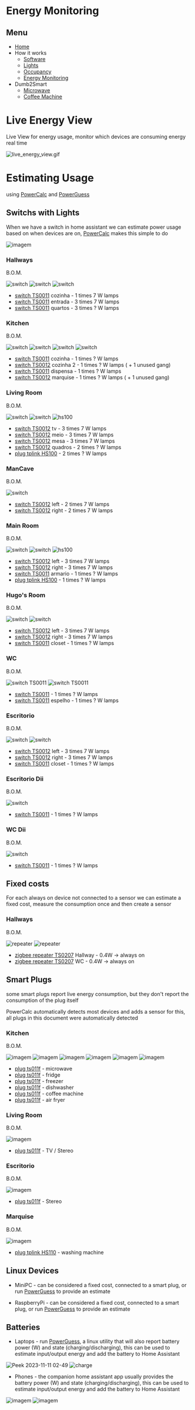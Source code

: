 # Energy Monitoring


## Menu

- [Home](../readme.md)
- How it works
  - [Software](software.md)
  - [Lights](lights.md)
  - [Occupancy](occupancy.md)
  - [Energy Monitoring](energy.md)
- Dumb2Smart
  - [Microwave](../dumb2smart/microwave.md)
  - [Coffee Machine](../dumb2smart/coffee_machine.md)

# Live Energy View

Live View for energy usage, monitor which devices are consuming energy real time

![live_energy_view.gif](live_energy_view.gif)


# Estimating Usage

using [PowerCalc](https://homeassistant-powercalc.readthedocs.io/en/latest/quick-start.html) and [PowerGuess](https://github.com/OpenJarbas/powerguess)

## Switchs with Lights

When we have a switch in home assistant we can estimate power usage based on when devices are on, 
[PowerCalc](https://homeassistant-powercalc.readthedocs.io/en/latest/quick-start.html) makes this simple to do

![imagem](https://github.com/JarbasAl/smarthouse/assets/33701864/33d2cb24-bb8b-4c47-8e34-f6f65a035994)

### Hallways

B.O.M.

![switch](https://www.zigbee2mqtt.io/images/devices/TS0011_switch_module.jpg) 
![switch](https://www.zigbee2mqtt.io/images/devices/TS0011_switch_module.jpg) 
![switch](https://www.zigbee2mqtt.io/images/devices/TS0011_switch_module.jpg) 

- [switch TS0011](https://www.zigbee2mqtt.io/devices/TS0011_switch_module.html#tuya-ts0011_switch_module) cozinha - 1 times 7 W lamps
- [switch TS0011](https://www.zigbee2mqtt.io/devices/TS0011_switch_module.html#tuya-ts0011_switch_module) entrada - 3 times 7 W lamps
- [switch TS0011](https://www.zigbee2mqtt.io/devices/TS0011_switch_module.html#tuya-ts0011_switch_module) quartos - 3 times ? W lamps


### Kitchen

B.O.M.

![switch](https://www.zigbee2mqtt.io/images/devices/TS0011_switch_module.jpg) 
![switch](https://www.zigbee2mqtt.io/images/devices/TS0012_switch_module.jpg) 
![switch](https://www.zigbee2mqtt.io/images/devices/TS0011_switch_module.jpg) 
![switch](https://www.zigbee2mqtt.io/images/devices/TS0012_switch_module.jpg) 

- [switch TS0011](https://www.zigbee2mqtt.io/devices/TS0011_switch_module.html#tuya-ts0011_switch_module) cozinha - 1 times ? W lamps
- [switch TS0012](https://www.zigbee2mqtt.io/devices/TS0012_switch_module.html#tuya-ts0012_switch_module) cozinha 2 - 1 times ? W lamps   ( + 1 unused gang)
- [switch TS0011](https://www.zigbee2mqtt.io/devices/TS0011_switch_module.html#tuya-ts0011_switch_module) dispensa - 1 times ? W lamps
- [switch TS0012](https://www.zigbee2mqtt.io/devices/TS0012_switch_module.html#tuya-ts0012_switch_module) marquise - 1 times ? W lamps   ( + 1 unused gang)

### Living Room

B.O.M.

![switch](https://www.zigbee2mqtt.io/images/devices/TS0012_switch_module.jpg) 
![switch](https://www.zigbee2mqtt.io/images/devices/TS0012_switch_module.jpg) 
![hs100](https://github.com/JarbasAl/smarthouse/assets/33701864/3d4ff7ec-bcb5-47aa-9445-e024a4e34725)

- [switch TS0012](https://www.zigbee2mqtt.io/devices/TS0012_switch_module.html#tuya-ts0012_switch_module) tv - 3 times 7 W lamps
- [switch TS0012](https://www.zigbee2mqtt.io/devices/TS0012_switch_module.html#tuya-ts0012_switch_module) meio - 3 times 7 W lamps
- [switch TS0012](https://www.zigbee2mqtt.io/devices/TS0012_switch_module.html#tuya-ts0012_switch_module) mesa - 3 times 7 W lamps
- [switch TS0012](https://www.zigbee2mqtt.io/devices/TS0012_switch_module.html#tuya-ts0012_switch_module) quadros - 2 times ? W lamps
- [plug tplink HS100](https://www.tp-link.com/pt/home-networking/smart-plug/hs100/) - 2 times ? W lamps

### ManCave

B.O.M.

![switch](https://www.zigbee2mqtt.io/images/devices/TS0012_switch_module.jpg) 

- [switch TS0012](https://www.zigbee2mqtt.io/devices/TS0012_switch_module.html#tuya-ts0012_switch_module) left - 2 times 7 W lamps
- [switch TS0012](https://www.zigbee2mqtt.io/devices/TS0012_switch_module.html#tuya-ts0012_switch_module) right - 2 times 7 W lamps
  
### Main Room

B.O.M.

![switch](https://www.zigbee2mqtt.io/images/devices/TS0012_switch_module.jpg) 
![switch](https://www.zigbee2mqtt.io/images/devices/TS0011_switch_module.jpg) 
![hs100](https://github.com/JarbasAl/smarthouse/assets/33701864/3d4ff7ec-bcb5-47aa-9445-e024a4e34725)

- [switch TS0012](https://www.zigbee2mqtt.io/devices/TS0012_switch_module.html#tuya-ts0012_switch_module) left - 3 times 7 W lamps
- [switch TS0012](https://www.zigbee2mqtt.io/devices/TS0012_switch_module.html#tuya-ts0012_switch_module) right - 3 times 7 W lamps
- [switch TS0011](https://www.zigbee2mqtt.io/devices/TS0012_switch_module.html#tuya-ts0011_switch_module) armario - 1 times ? W lamps
- [plug tplink HS100](https://www.tp-link.com/pt/home-networking/smart-plug/hs100/) - 1 times ? W lamps

### Hugo's Room

B.O.M.

![switch](https://www.zigbee2mqtt.io/images/devices/TS0012_switch_module.jpg) 
![switch](https://www.zigbee2mqtt.io/images/devices/TS0011_switch_module.jpg) 

- [switch TS0012](https://www.zigbee2mqtt.io/devices/TS0012_switch_module.html#tuya-ts0012_switch_module) left - 3 times 7 W lamps
- [switch TS0012](https://www.zigbee2mqtt.io/devices/TS0012_switch_module.html#tuya-ts0012_switch_module) right - 3 times 7 W lamps
- [switch TS0011](https://www.zigbee2mqtt.io/devices/TS0012_switch_module.html#tuya-ts0011_switch_module) closet - 1 times ? W lamps

### WC

B.O.M.

![switch TS0011](https://www.zigbee2mqtt.io/images/devices/TS0011_switch_module.jpg) 
![switch TS0011](https://www.zigbee2mqtt.io/images/devices/TS0011_switch_module.jpg) 


- [switch TS0011](https://www.zigbee2mqtt.io/devices/TS0011_switch_module.html#tuya-ts0011_switch_module) - 1 times ? W lamps
- [switch TS0011](https://www.zigbee2mqtt.io/devices/TS0011_switch_module.html#tuya-ts0011_switch_module) espelho - 1 times ? W lamps

### Escritorio

B.O.M.

![switch](https://www.zigbee2mqtt.io/images/devices/TS0012_switch_module.jpg) 
![switch](https://www.zigbee2mqtt.io/images/devices/TS0011_switch_module.jpg) 

- [switch TS0012](https://www.zigbee2mqtt.io/devices/TS0012_switch_module.html#tuya-ts0012_switch_module) left - 3 times 7 W lamps
- [switch TS0012](https://www.zigbee2mqtt.io/devices/TS0012_switch_module.html#tuya-ts0012_switch_module) right - 3 times 7 W lamps
- [switch TS0011](https://www.zigbee2mqtt.io/devices/TS0012_switch_module.html#tuya-ts0011_switch_module) closet - 1 times ? W lamps

### Escritorio Dii

B.O.M.

![switch](https://www.zigbee2mqtt.io/images/devices/TS0011_switch_module.jpg) 

- [switch TS0011](https://www.zigbee2mqtt.io/devices/TS0012_switch_module.html#tuya-ts0011_switch_module) - 1 times ? W lamps

### WC Dii

B.O.M.

![switch](https://www.zigbee2mqtt.io/images/devices/TS0011_switch_module.jpg) 

- [switch TS0011](https://www.zigbee2mqtt.io/devices/TS0012_switch_module.html#tuya-ts0011_switch_module) - 1 times ? W lamps

## Fixed costs

For each always on device not connected to a sensor we can estimate a fixed cost, measure the consumption once and then create a sensor

### Hallways

B.O.M.

![repeater](https://www.zigbee2mqtt.io/images/devices/TS0207_repeater.jpg) 
![repeater](https://www.zigbee2mqtt.io/images/devices/TS0207_repeater.jpg)

- [zigbee repeater TS0207](https://www.zigbee2mqtt.io/devices/TS0207_repeater.html) Hallway - 0.4W -> always on
- [zigbee repeater TS0207](https://www.zigbee2mqtt.io/devices/TS0207_repeater.html) WC - 0.4W -> always on


## Smart Plugs

some smart plugs report live energy consumption, but they don't report the consumption of the plug itself

PowerCalc automatically detects most devices and adds a sensor for this, all plugs in this document were automatically detected

### Kitchen

B.O.M.

![imagem](https://www.zigbee2mqtt.io/images/devices/TS011F_plug_1.jpg)
![imagem](https://www.zigbee2mqtt.io/images/devices/TS011F_plug_1.jpg)
![imagem](https://www.zigbee2mqtt.io/images/devices/TS011F_plug_1.jpg)
![imagem](https://www.zigbee2mqtt.io/images/devices/TS011F_plug_1.jpg)
![imagem](https://www.zigbee2mqtt.io/images/devices/TS011F_plug_1.jpg)
![imagem](https://www.zigbee2mqtt.io/images/devices/TS011F_plug_1.jpg)

- [plug ts011f](https://www.zigbee2mqtt.io/devices/TS011F_plug_1.html#tuya-ts011f_plug_1) - microwave
- [plug ts011f](https://www.zigbee2mqtt.io/devices/TS011F_plug_1.html#tuya-ts011f_plug_1) - fridge
- [plug ts011f](https://www.zigbee2mqtt.io/devices/TS011F_plug_1.html#tuya-ts011f_plug_1) - freezer
- [plug ts011f](https://www.zigbee2mqtt.io/devices/TS011F_plug_1.html#tuya-ts011f_plug_1) - dishwasher
- [plug ts011f](https://www.zigbee2mqtt.io/devices/TS011F_plug_1.html#tuya-ts011f_plug_1) - coffee machine
- [plug ts011f](https://www.zigbee2mqtt.io/devices/TS011F_plug_1.html#tuya-ts011f_plug_1) - air fryer

### Living Room

B.O.M.

![imagem](https://www.zigbee2mqtt.io/images/devices/TS011F_plug_1.jpg)

- [plug ts011f](https://www.zigbee2mqtt.io/devices/TS011F_plug_1.html#tuya-ts011f_plug_1) - TV / Stereo

### Escritorio

B.O.M.

![imagem](https://www.zigbee2mqtt.io/images/devices/TS011F_plug_1.jpg)

- [plug ts011f](https://www.zigbee2mqtt.io/devices/TS011F_plug_1.html#tuya-ts011f_plug_1) - Stereo


### Marquise

B.O.M.

![imagem](https://github.com/JarbasAl/smarthouse/assets/33701864/ef5a673a-fb7a-417e-903f-7927a1d6c792)

- [plug tplink HS110](https://www.tp-link.com/pt/home-networking/smart-plug/hs100/) - washing machine

## Linux Devices

- MiniPC - can be considered a fixed cost, connected to a smart plug, or run [PowerGuess](https://github.com/OpenJarbas/powerguess) to provide an estimate
  
- RaspberryPi - can be considered a fixed cost, connected to a smart plug, or run [PowerGuess](https://github.com/OpenJarbas/powerguess) to provide an estimate
  
## Batteries

- Laptops - run [PowerGuess](https://github.com/OpenJarbas/powerguess), a linux utility that will also report battery power (W) and state (charging/discharging), this can be used to estimate input/output energy and add the battery to Home Assistant

![Peek 2023-11-11 02-49](https://github.com/OpenJarbas/powerguess/assets/33701864/ea76cf33-8c6a-4de7-bc51-e38a9a6359e6)  ![charge](https://github.com/JarbasAl/smarthouse/assets/33701864/0e6a92ed-7071-4c79-baf7-8b8ef1b832f2)


- Phones - the companion home assistant app usually provides the battery power (W) and state (charging/discharging), this can be used to estimate input/output energy and add the battery to Home Assistant

![imagem](https://github.com/JarbasAl/smarthouse/assets/33701864/ec64c3f9-797c-45e4-b7e4-200481efa782) ![imagem](https://github.com/JarbasAl/smarthouse/assets/33701864/549e074a-2fcc-4383-b000-a57eac6eeefa)



